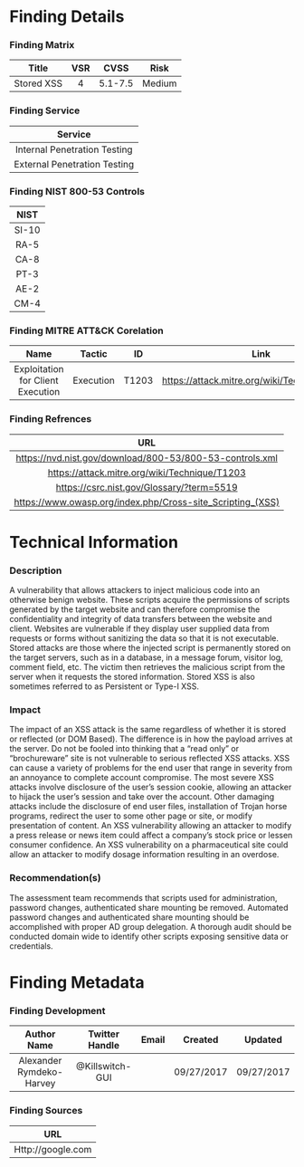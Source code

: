 # Finding Details 

### Finding Matrix
| Title  | VSR  |  CVSS  | Risk |
|:-:|:-:|:-:|:-:|
|  Stored XSS  |  4 |  5.1-7.5 | Medium  |

### Finding Service
| Service  |
|:-:|
| Internal Penetration Testing  |
| External Penetration Testing  |

### Finding NIST 800-53 Controls
| NIST  |
|:-:|
| SI-10  |
| RA-5   |
| CA-8   |
| PT-3   |
| AE-2   |
| CM-4   |

### Finding MITRE ATT&CK Corelation
| Name | Tactic | ID | Link |
|:-:|:-:|:-:|:-:|
| Exploitation for Client Execution | Execution | T1203 | https://attack.mitre.org/wiki/Technique/T1203 |

### Finding Refrences
| URL |
|:-:|
| https://nvd.nist.gov/download/800-53/800-53-controls.xml |
| https://attack.mitre.org/wiki/Technique/T1203 |
| https://csrc.nist.gov/Glossary/?term=5519 |
| https://www.owasp.org/index.php/Cross-site_Scripting_(XSS) |
 
# Technical Information

### Description 
A vulnerability that allows attackers to inject malicious code into an otherwise benign website. These scripts acquire the permissions of scripts generated by the target website and can therefore compromise the confidentiality and integrity of data transfers between the website and client. Websites are vulnerable if they display user supplied data from requests or forms without sanitizing the data so that it is not executable. Stored attacks are those where the injected script is permanently stored on the target servers, such as in a database, in a message forum, visitor log, comment field, etc. The victim then retrieves the malicious script from the server when it requests the stored information. Stored XSS is also sometimes referred to as Persistent or Type-I XSS.
### Impact
The impact  of an XSS attack is the same regardless of whether it is stored or reflected (or DOM Based). The difference is in how the payload arrives at the server. Do not be fooled into thinking that a “read only” or “brochureware” site is not vulnerable to serious reflected XSS attacks. XSS can cause a variety of problems for the end user that range in severity from an annoyance to complete account compromise. The most severe XSS attacks involve disclosure of the user’s session cookie, allowing an attacker to hijack the user’s session and take over the account. Other damaging attacks include the disclosure of end user files, installation of Trojan horse programs, redirect the user to some other page or site, or modify presentation of content. An XSS vulnerability allowing an attacker to modify a press release or news item could affect a company’s stock price or lessen consumer confidence. An XSS vulnerability on a pharmaceutical site could allow an attacker to modify dosage information resulting in an overdose. 
### Recommendation(s)
The assessment team recommends that scripts used for administration, password changes, authenticated share mounting be removed. Automated password changes and authenticated share mounting should be accomplished with proper AD group delegation. A thorough audit should be conducted domain wide to identify other scripts exposing sensitive data or credentials.  

# Finding Metadata
### Finding Development
| Author Name | Twitter Handle | Email | Created | Updated |
|:-:|:-:|:-:|:-:|:-:|
| Alexander Rymdeko-Harvey | @Killswitch-GUI |  | 09/27/2017 | 09/27/2017 |

### Finding Sources
| URL | 
|:-:|
| Http://google.com |
